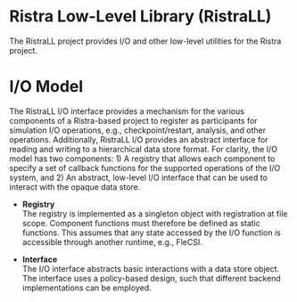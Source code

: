 # Ristra Low-Level Library (RistraLL)

The RistraLL project provides I/O and other low-level utilities for the
Ristra project.

# I/O Model

The RistraLL I/O interface provides a mechanism for the various
components of a Ristra-based project to register as participants for
simulation I/O operations, e.g., checkpoint/restart, analysis, and other
operations. Additionally, RistraLL I/O provides an abstract interface
for reading and writing to a hierarchical data store format. For
clarity, the I/O model has two components: 1) A registry that allows
each component to specify a set of callback functions for the supported
operations of the I/O system, and 2) An abstract, low-level I/O
interface that can be used to interact with the opaque data store.

* **Registry**<br>
  The registry is implemented as a singleton object with registration at
  file scope. Component functions must therefore be defined as static
  functions. This assumes that any state accessed by the I/O function is
  accessible through another runtime, e.g., FleCSI.

* **Interface**<br>
  The I/O interface abstracts basic interactions with a data store
  object. The interface uses a policy-based design, such that different
  backend implementations can be employed.

<!-- vim: set tabstop=2 shiftwidth=2 expandtab fo=cqt tw=72 : -->

